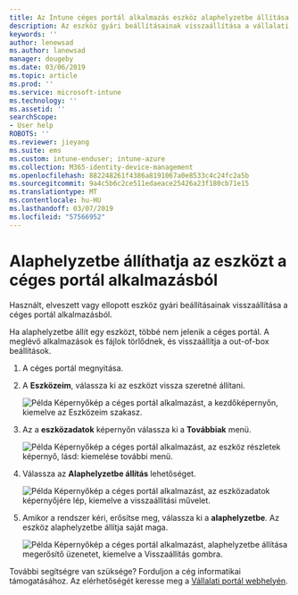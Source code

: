 ```yaml
---
title: Az Intune céges portál alkalmazás eszköz alaphelyzetbe állítása |} A Microsoft Docs
description: Az eszköz gyári beállításainak visszaállítása a vállalati portál Windows 10-es.
keywords: ''
author: lenewsad
ms.author: lanewsad
manager: dougeby
ms.date: 03/06/2019
ms.topic: article
ms.prod: ''
ms.service: microsoft-intune
ms.technology: ''
ms.assetid: ''
searchScope:
- User help
ROBOTS: ''
ms.reviewer: jieyang
ms.suite: ems
ms.custom: intune-enduser; intune-azure
ms.collection: M365-identity-device-management
ms.openlocfilehash: 882248261f4386a8191067a0e8533c4c24fc2a5b
ms.sourcegitcommit: 9a4c5b6c2ce511edaeace25426a23f180cb71e15
ms.translationtype: MT
ms.contentlocale: hu-HU
ms.lasthandoff: 03/07/2019
ms.locfileid: "57566952"
---
```

# <a name="reset-device-from-the-company-portal-app"></a>Alaphelyzetbe állíthatja az eszközt a céges portál alkalmazásból  

Használt, elveszett vagy ellopott eszköz gyári beállításainak visszaállítása a céges portál alkalmazásból.  

Ha alaphelyzetbe állít egy eszközt, többé nem jelenik a céges portál. A meglévő alkalmazások és fájlok törlődnek, és visszaállítja a out-of-box beállítások.  

1. A céges portál megnyitása.  
2. A **Eszközeim**, válassza ki az eszközt vissza szeretné állítani.   

    ![Példa Képernyőkép a céges portál alkalmazást, a kezdőképernyőn, kiemelve az Eszközeim szakasz.](./media/1802-cp-app-windows-home.png)  

3. Az a **eszközadatok** képernyőn válassza ki a **Továbbiak** menü.  

    ![Példa Képernyőkép a céges portál alkalmazást, az eszköz részletek képernyő, lásd: kiemelése további menü.](./media/1802-cp-app-windows-device-details.png)  

4. Válassza az **Alaphelyzetbe állítás** lehetőséget.  

     ![Példa Képernyőkép a céges portál alkalmazást, az eszközadatok képernyőjére lép, kiemelve a visszaállítási művelet. ](./media/1802-cp-app-windows-device-details-reset.png)  

5. Amikor a rendszer kéri, erősítse meg, válassza ki a **alaphelyzetbe**. Az eszköz alaphelyzetbe állítja saját maga.  

     ![Példa Képernyőkép a céges portál alkalmazást, alaphelyzetbe állítása megerősítő üzenetet, kiemelve a Visszaállítás gombra. ](./media/1802-cp-app-windows-reset-confirm.png)  

További segítségre van szüksége? Forduljon a cég informatikai támogatásához. Az elérhetőségét keresse meg a [Vállalati portál webhelyén](https://go.microsoft.com/fwlink/?linkid=2010980).  
